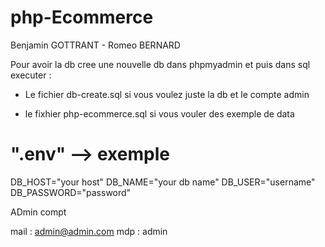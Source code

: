 # php-Ecommerce

Benjamin GOTTRANT - Romeo BERNARD

Pour avoir la db cree une nouvelle db dans phpmyadmin et puis dans sql executer :

- Le fichier db-create.sql si vous voulez juste la db et le compte admin

- le fixhier php-ecommerce.sql si vous vouler des exemple de data

# ".env" --> exemple

DB_HOST="your host"
DB_NAME="your db name"
DB_USER="username"
DB_PASSWORD="password"

ADmin compt

mail : admin@admin.com
mdp : admin
